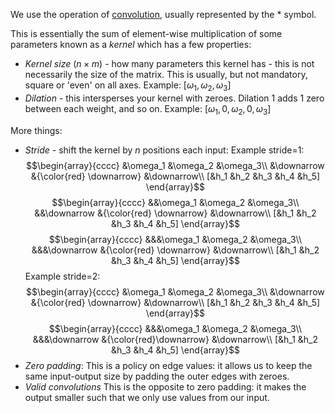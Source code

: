 We use the operation of [convolution](https://en.wikipedia.org/wiki/Convolution), usually represented by the $\ast$ symbol.

This is essentially the sum of element-wise multiplication of some parameters known as a *kernel* which has a few properties:
* *Kernel size* $(n\times m)$ - how many parameters this kernel has - this is not necessarily the size of the matrix. This is usually, but not mandatory, square or 'even' on all axes.
	Example: $[\omega_1, \omega_2, \omega_3]$ 
* *Dilation* - this intersperses your kernel with zeroes. Dilation $1$ adds $1$ zero between each weight, and so on.
	Example: $[\omega_1, 0, \omega_2, 0, \omega_3]$ 

More things:
- *Stride* - shift the kernel by $n$ positions each input:
	Example stride=$1$:
	$$\begin{array}{cccc}
		&\omega_1 &\omega_2 &\omega_3\\
		&\downarrow &{\color{red} \downarrow} &\downarrow\\
		[&h_1 &h_2 &h_3 &h_4 &h_5]
	\end{array}$$
$$\begin{array}{cccc}
		&&\omega_1 &\omega_2 &\omega_3\\
		&&\downarrow &{\color{red} \downarrow} &\downarrow\\
		[&h_1 &h_2 &h_3 &h_4 &h_5]
	\end{array}$$
$$\begin{array}{cccc}
		&&&\omega_1 &\omega_2 &\omega_3\\
		&&&\downarrow &{\color{red} \downarrow} &\downarrow\\
		[&h_1 &h_2 &h_3 &h_4 &h_5]
	\end{array}$$
	Example stride=$2$:
	$$\begin{array}{cccc}
		&\omega_1 &\omega_2 &\omega_3\\
		&\downarrow &{\color{red} \downarrow} &\downarrow\\
		[&h_1 &h_2 &h_3 &h_4 &h_5]
	\end{array}$$
	$$\begin{array}{cccc}
		&&&\omega_1 &\omega_2 &\omega_3\\
		&&&\downarrow &{\color{red}\downarrow} &\downarrow\\
		[&h_1 &h_2 &h_3 &h_4 &h_5]
	\end{array}$$
- *Zero padding*:
	This is a policy on edge values: it allows us to keep the same input-output size by padding the outer edges with zeroes.
- *Valid convolutions*
	 This is the opposite to zero padding: it makes the output smaller such that we only use values from our input. 
	